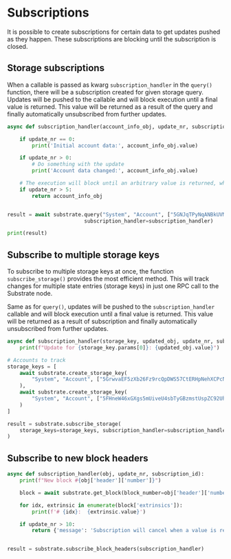 # Subscriptions

It is possible to create subscriptions for certain data to get updates pushed as they happen. These subscriptions are 
blocking until the subscription is closed.

## Storage subscriptions

When a callable is passed as kwarg `subscription_handler` in the `query()` function, there will be a subscription 
created for given storage query. Updates will be pushed to the callable and will block execution until a final value 
is returned. This value will be returned as a result of the query and finally automatically unsubscribed from further 
updates.

```python
async def subscription_handler(account_info_obj, update_nr, subscription_id):

    if update_nr == 0:
        print('Initial account data:', account_info_obj.value)

    if update_nr > 0:
        # Do something with the update
        print('Account data changed:', account_info_obj.value)

    # The execution will block until an arbitrary value is returned, which will be the result of the `query`
    if update_nr > 5:
        return account_info_obj


result = await substrate.query("System", "Account", ["5GNJqTPyNqANBkUVMN1LPPrxXnFouWXoe2wNSmmEoLctxiZY"],
                         subscription_handler=subscription_handler)

print(result)
```

## Subscribe to multiple storage keys 

To subscribe to multiple storage keys at once, the function `subscribe_storage()` provides the most efficient method.
This will track changes for multiple state entries (storage keys) in just one RPC call to the Substrate node.

Same as for `query()`, updates will be pushed to the `subscription_handler` callable and will block execution until 
a final value is returned. This value will be returned as a result of subscription and finally automatically
unsubscribed from further updates.

```python
async def subscription_handler(storage_key, updated_obj, update_nr, subscription_id):
    print(f"Update for {storage_key.params[0]}: {updated_obj.value}")

# Accounts to track
storage_keys = [
    await substrate.create_storage_key(
        "System", "Account", ["5GrwvaEF5zXb26Fz9rcQpDWS57CtERHpNehXCPcNoHGKutQY"]
    ),
    await substrate.create_storage_key(
        "System", "Account", ["5FHneW46xGXgs5mUiveU4sbTyGBzmstUspZC92UhjJM694ty"]
    )
]

result = substrate.subscribe_storage(
    storage_keys=storage_keys, subscription_handler=subscription_handler
)
```

## Subscribe to new block headers

```python
async def subscription_handler(obj, update_nr, subscription_id):
    print(f"New block #{obj['header']['number']}")

    block = await substrate.get_block(block_number=obj['header']['number'])

    for idx, extrinsic in enumerate(block['extrinsics']):
        print(f'# {idx}:  {extrinsic.value}')

    if update_nr > 10:
        return {'message': 'Subscription will cancel when a value is returned', 'updates_processed': update_nr}


result = substrate.subscribe_block_headers(subscription_handler)
```
